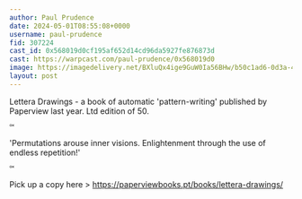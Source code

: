 ```yaml
---
author: Paul Prudence
date: 2024-05-01T08:55:08+0000
username: paul-prudence
fid: 307224
cast_id: 0x568019d0cf195af652d14cd96da5927fe876873d
cast: https://warpcast.com/paul-prudence/0x568019d0
image: https://imagedelivery.net/BXluQx4ige9GuW0Ia56BHw/b50c1ad6-0d3a-4e42-3c55-404fa81cc200/original
layout: post
---
```

Lettera Drawings - a book of automatic 'pattern-writing' published by Paperview last year. Ltd edition of 50.  
༟   
'Permutations arouse inner visions. Enlightenment through the use of endless repetition!'  
༟   
Pick up a copy here > https://paperviewbooks.pt/books/lettera-drawings/  

<img src='https://imagedelivery.net/BXluQx4ige9GuW0Ia56BHw/b50c1ad6-0d3a-4e42-3c55-404fa81cc200/original' alt='' referrerpolicy='no-referrer'/>